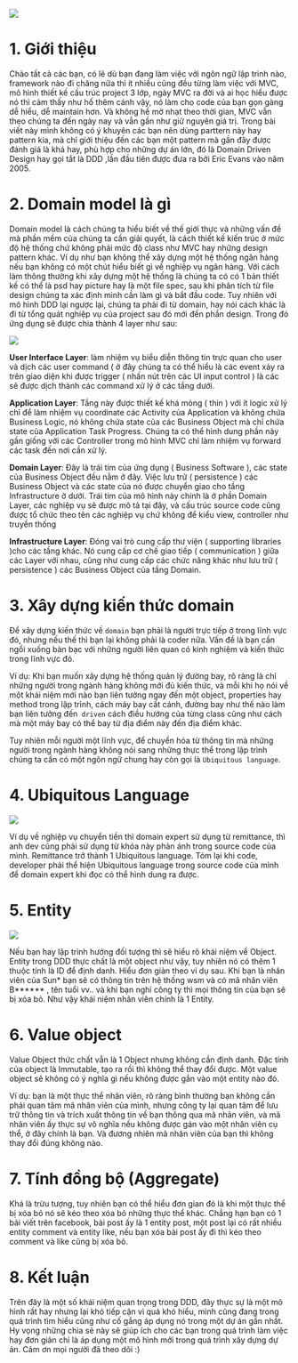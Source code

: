 ![](https://images.viblo.asia/75612e48-d2eb-4165-ba8b-5d376c379437.jpg)

# 1. Giới thiệu
Chào tất cả các bạn, có lẽ dù bạn đang làm việc với ngôn ngữ lập trình nào, framework nào đi chăng nữa thì ít nhiều cũng đều từng làm việc với MVC, mô hình thiết kế cấu trúc project 3 lớp, ngày MVC ra đời và ai học hiểu được nó thì cảm thấy như hổ thêm cánh vậy, nó làm cho code của bạn gọn gàng dễ hiểu, dễ maintain hơn. Và không hề mờ nhạt theo thời gian, MVC vẫn theo chúng ta đến ngày nay và vẫn gần như giữ nguyên giá trị. Trong bài viết này mình không có ý khuyên các bạn nên dùng parttern này hay pattern kia, mà chỉ giới thiệu đến các bạn một pattern mà gần đây được đánh giá là khá hay, phù hợp cho những dự án lớn, đó là  Domain Driven Design hay gọi tắt là DDD ,lần đầu tiên được đưa ra bởi Eric Evans vào năm 2005.
# 2. Domain model là gì
Domain model là cách chúng ta hiểu biết về thế giới thực và những vấn đề mà phần mềm của chúng ta cần giải quyết, là cách thiết kế kiến trúc ở mức độ hệ thống chứ không phải mức độ class như MVC hay những design pattern khác. Ví dụ như bạn không thể xây dựng một hệ thống ngân hàng nếu bạn không có một chút hiểu biết gì về nghiệp vụ ngân hàng. Với cách làm thông thường khi xây dựng một hệ thống là chúng ta có có 1 bản thiết kế có thể là psd hay picture hay là một file spec, sau khi phân tích từ file design chúng ta xác định mình cần làm gì và bắt đầu code. Tuy nhiên với mô hình DDD lại ngược lại, chúng ta phải đi từ domain, hay nói cách khác là đi từ tổng quát nghiệp vụ của project sau đó mới đến phần design.
 Trong đó ứng dụng sẽ được chia thành 4 layer như sau:
 
 ![](https://images.viblo.asia/8b99ac1f-2ae4-4fd9-ae3c-230cc8b0b39d.PNG)
 
 **User  Interface Layer**:  làm nhiệm vụ biểu diễn thông tin trực quan cho user và dịch các user command ( ở đây chúng ta có thể hiểu là các event xảy ra trên giao diện khi được trigger ( nhấn nút trên các UI input control ) là các sẽ được dịch thành các command xử lý ở các tầng dưới.
 
**Application Layer**: Tầng này được thiết kế khá mỏng ( thin ) với ít logic xử  lý chỉ để làm nhiệm vụ coordinate các Activity của Application và không chứa Business Logic, nó không chứa state của các Business Object mà chỉ chứa state của Application Task Progress. Chúng ta có thể hình dung phần này gần giống với các Controller trong mô hình MVC chỉ làm nhiệm vụ forward các task đến nơi cần xử lý.

**Domain Layer**: Đây là trái tim của ứng dụng ( Business Software ), các  state của Business Object đều nằm ở đây. Việc lưu trữ ( persistence ) các Business Object và các state của nó được chuyển giao cho tầng Infrastructure ở dưới. Trái tim của mô hình này chính là ở phần Domain Layer, các nghiệp vụ sẽ được mô tả tại đây, và cấu trúc source code cũng được tổ chức theo tên các nghiệp vụ chứ không để kiểu view, controller như truyền thống

**Infrastructure Layer**:  Đóng vai trò cung cấp thư viện ( supporting libraries )cho các tầng khác. Nó cung cấp cơ chế giao tiếp ( communication ) giữa các Layer  với nhau, cũng như cung cấp các chức năng khác như lưu trữ ( persistence ) các Business Object của tầng Domain.

# 3. Xây dựng kiến thức domain
Để xây dựng kiến thức về `domain` bạn phải là người trực tiếp ở trong lĩnh vực đó, nhưng nếu thế thì bạn lại không phải là coder nữa. Vấn đề là bạn cần ngồi xuống bàn bạc với những người liên quan có kinh nghiệm và kiến thức trong lĩnh vực đó.

Ví dụ: Khi bạn muốn xây dựng hệ thống quản lý đường bay, rõ ràng là chỉ những người trong ngành hàng không mới đủ kiến thức, và mỗi khi họ nói về một khái niệm mới nào bạn liên tưởng ngay đến một object, properties hay method trong lập trình, cách máy bay cất cánh, đường bay như thế nào làm bạn liên tưởng đến` driven` cách điều hướng của từng class cũng như cách mà một máy bay có thể bay từ địa điểm này đến địa điểm khác. 

Tuy nhiên mỗi người một lĩnh vực, để chuyển hóa từ thông tin mà những người trong ngành hàng không nói sang những thực thể trong lập trình chúng ta cần có một ngôn ngữ chung hay còn gọi là `Ubiquitous language`.
# 4. Ubiquitous Language

![](https://images.viblo.asia/0ff7f8bc-c39b-4893-94e9-855b46014908.PNG)

Ví dụ về nghiệp vụ chuyển tiền thì domain expert sử dụng từ remittance, thì anh dev cũng phải sử dụng từ khóa này phản ánh trong source code của mình. Remittance trở thành 1 Ubiquitous language.
Tóm lại khi code, developer phải thể hiện Ubiquitous language trong source code của mình để domain expert khi đọc có thể hình dung ra được.
# 5. Entity
![](https://images.viblo.asia/27a98ac5-3703-4e8c-a10a-dc275e2829ad.PNG)

Nếu bạn hay lập trình hướng đối tượng thì sẽ hiểu rõ khái niệm về Object. Entity trong DDD thực chất là một object như vậy, tuy nhiên nó có thêm 1 thuộc tính là ID để định danh. Hiểu đơn giản theo ví dụ sau. Khi bạn là nhân viên của Sun* bạn sẽ có thông tin trên hệ thống wsm và có mã nhân viên B****** , tên tuổi vv.. và khi bạn nghỉ công ty thì mọi thông tin của bạn sẽ bị xóa bỏ. Như vậy khái niệm nhân viên chính là 1 Entity.
# 6. Value object
Value Object thức chất vẫn là 1 Object nhưng không cần định danh. Đặc tính của object là Immutable, tạo ra rồi thì không thể thay đổi được.  Một value object sẽ không có ý nghĩa gì nếu không được gắn vào một entity nào đó.

Ví dụ: bạn là một thực thể nhân viên, rõ ràng bình thường bạn không cần phải quan tâm mã nhân viên của mình, nhưng công ty lại quan tâm để lưu trữ thông tin và trích xuất thông tin về bạn thông qua mã nhân viên, và mã nhân viên ấy thực sự vô nghĩa nếu không được gán vào một nhân viên cụ thể, ở đây chính là bạn. Và đương nhiên mã nhân viên của bạn thì không thay đổi đúng không nào.

# 7. Tính đồng bộ (Aggregate)
Khá là trừu tượng, tuy nhiên bạn có thể hiểu đơn gian đó là khi một thực thể bị xóa bỏ nó sẽ kéo theo xóa bỏ những thực thể khác. Chẳng hạn bạn có 1 bài viết trên facebook, bài post ấy là  1 entity post, một post lại có rất nhiều entity comment và entity like, nếu bạn xóa bài post ấy đi thì kéo theo comment và like cũng bị xóa bỏ.

# 8. Kết luận
Trên đây là một số khái niệm quan trọng trong DDD, đây thực sự là một mô hình rất hay nhưng lại khó tiếp cận vì quá khó hiểu, mình cũng đang trong quá trình tìm hiểu cũng như cố gắng áp dụng nó trong một dự án gần nhất. Hy vọng những chia sẻ này sẽ giúp ích cho các bạn trong quá trình làm việc hay đơn giản chỉ là áp dụng một mô hình mới trong quá trình xây dựng dự án. Cảm ơn mọi người đã theo dõi :)